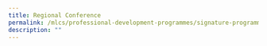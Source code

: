 ```yaml
---
title: Regional Conference
permalink: /mlcs/professional-development-programmes/signature-programme-program-teras/regional-conference/
description: ""
---
```

